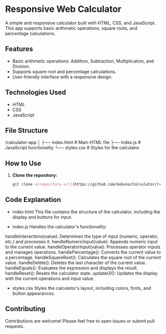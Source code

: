 # Responsive Web Calculator

A simple and responsive calculator built with HTML, CSS, and JavaScript. This app supports basic arithmetic operations, square roots, and percentage calculations.

## Features

- Basic arithmetic operations: Addition, Subtraction, Multiplication, and Division.
- Supports square root and percentage calculations.
- User-friendly interface with a responsive design.

## Technologies Used

- HTML
- CSS
- JavaScript

## File Structure

/calculator-app │ 
  ├── index.html # Main HTML file 
  ├── index.js # JavaScript functionality 
  └── styles.css # Styles for the calculator

## How to Use

1. **Clone the repository:**
   ```bash 
   git clone <[repository-url](https://github.com/Gokuno/Calculator/)>
## Code Explanation
- index.html
This file contains the structure of the calculator, including the display and buttons for input.

- index.js
Handles the calculator's functionality:

handleInteractions(value): Determines the type of input (numeric, operator, etc.) and processes it.
handleNumericInput(value): Appends numeric input to the current value.
handleOperatorInput(value): Processes operator inputs and manages operations.
handlePercentage(): Converts the current value to a percentage.
handleSquareRoot(): Calculates the square root of the current value.
handleDelete(): Deletes the last character of the current value.
handleEquals(): Evaluates the expression and displays the result.
handleReset(): Resets the calculator state.
updateUI(): Updates the display with the current operations and input value.
- styles.css
Styles the calculator's layout, including colors, fonts, and button appearances.

## Contributing
Contributions are welcome! Please feel free to open issues or submit pull requests.
